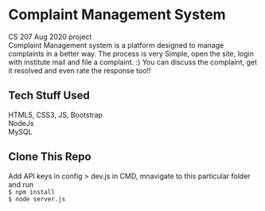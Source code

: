 # Complaint Management System
CS 207 Aug 2020 project   
Complaint Management system is a platform designed to manage complaints in a better way. The process is very Simple, open the site, login with institute mail and file a complaint. :)
You can discuss the complaint, get it resolved and even rate the response too!!

## Tech Stuff Used
HTML5, CSS3, JS, Bootstrap   
NodeJs   
MySQL

## Clone This Repo
Add API keys in config > dev.js
in CMD, mnavigate to this particular folder and run   
`$ npm install`   
`$ node server.js`  
